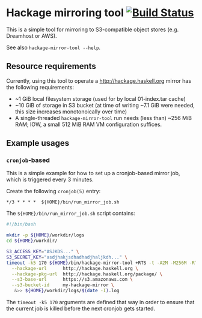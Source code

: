 Hackage mirroring tool  [![Build Status](https://travis-ci.org/hvr/hackage-mirror-tool.svg?branch=master)](https://travis-ci.org/hvr/hackage-mirror-tool)
======================


This is a simple tool for mirroring to S3-compatible object stores
(e.g. Dreamhost or AWS).

See also `hackage-mirror-tool --help`.


## Resource requirements

Currently, using this tool to operate a http://hackage.haskell.org
mirror has the following requirements:

 - ~1 GiB local filesystem storage (used for by local 01-index.tar cache)
 - ~10 GiB of storage in S3 bucket (at time of writing ~7.1 GiB were needed, this size increases monotonoically over time)
 - A single-threaded `hackage-mirror-tool` run needs (less than) ~256 MiB RAM; IOW, a small 512 MiB RAM VM configuration suffices.

## Example usages

### `cronjob`-based

This is a simple example for how to set up a cronjob-based mirror job,
which is triggered every 3 minutes.

Create the following `cronjob(5)` entry:


```
*/3 * * * *  ${HOME}/bin/run_mirror_job.sh
```

The `${HOME}/bin/run_mirror_job.sh` script contains:

```bash
#!/bin/bash

mkdir -p ${HOME}/workdir/logs
cd ${HOME}/workdir/

S3_ACCESS_KEY="ASJKDS..." \
S3_SECRET_KEY="asdjhakjsdhadhadjhaljkdh..." \
timeout -k5 170 ${HOME}/bin/hackage-mirror-tool +RTS -t -A2M -M256M -RTS \
  --hackage-url      http://hackage.haskell.org \
  --hackage-pkg-url  http://hackage.haskell.org/package/ \
  --s3-base-url      https://s3.amazonaws.com \
  --s3-bucket-id     my-hackage-mirror \
   &>> ${HOME}/workdir/logs/$(date -I).log
```

The `timeout -k5 170` arguments are defined that way in order to
ensure that the current job is killed before the next cronjob gets
started.
